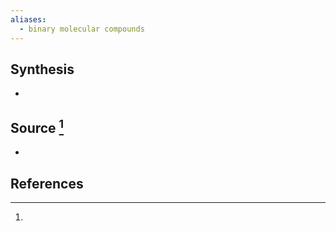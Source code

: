 ```yaml
---
aliases:
  - binary molecular compounds
---
```

## Synthesis
- 
## Source [^1]
- 
## References

[^1]: